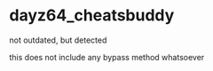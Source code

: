 # dayz64_cheatsbuddy
not outdated, but detected

this does not include any bypass method whatsoever
